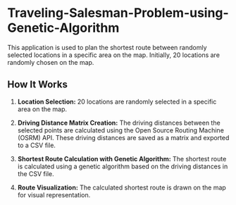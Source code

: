 # Traveling-Salesman-Problem-using-Genetic-Algorithm

This application is used to plan the shortest route between randomly selected locations in a specific area on the map. Initially, 20 locations are randomly chosen on the map.

## How It Works

1. **Location Selection:** 20 locations are randomly selected in a specific area on the map.

2. **Driving Distance Matrix Creation:** The driving distances between the selected points are calculated using the Open Source Routing Machine (OSRM) API. These driving distances are saved as a matrix and exported to a CSV file.

3. **Shortest Route Calculation with Genetic Algorithm:** The shortest route is calculated using a genetic algorithm based on the driving distances in the CSV file.

4. **Route Visualization:** The calculated shortest route is drawn on the map for visual representation.
